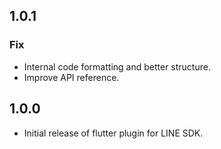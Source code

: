 ## 1.0.1

### Fix

* Internal code formatting and better structure.
* Improve API reference.

## 1.0.0

* Initial release of flutter plugin for LINE SDK.
